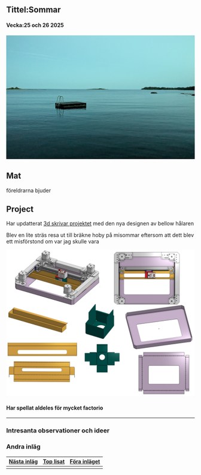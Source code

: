 ## Tittel:Sommar

#### Vecka:25 och 26 2025

![](assets/20250623_205152_image.png)

## Mat

föreldrarna bjuder

## Project

Har updatterat [3d skrivar projektet](https://caspian.rosengren.nu/Projekt/3dSkrivare.html#design) med den nya designen av bellow hålaren

Blev en lite sträs resa ut till bräkne hoby på misommar eftersom att dett blev ett misförstond om var jag skulle vara


![](assets/20250629_224915_image.png)



#### Har spellat aldeles för mycket factorio

---

### Intresanta observationer och ideer

### Andra inläg


| [Nästa inläg](https://caspian.rosengren.nu/blog/27-25.html) | [Top lisat](https://caspian.rosengren.nu/blog.html) | [Föra inläget](https://caspian.rosengren.nu/blog/24-25.html) |
| --------------------------------------------------------------- | ----------------------------------------------------- | ---------------------------------------------------------------- |
|                                                               |                                                     |                                                                |
